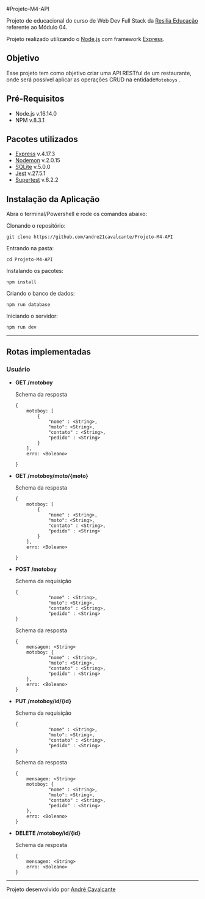 #Projeto-M4-API


Projeto de educacional do curso de Web Dev Full Stack da [Resilia Educação](https://www.resilia.com.br/) referente ao Módulo 04.

Projeto realizado utilizando o [Node.js](https://nodejs.org/en/) com framework [Express](https://expressjs.com/).

## Objetivo
Esse projeto tem como objetivo criar uma API RESTful de um restaurante, onde será possível aplicar as operações CRUD na entidade`Motoboys` .

## Pré-Requisitos

* Node.js  v.16.14.0
* NPM v.8.3.1

## Pacotes utilizados
* [Express](https://www.npmjs.com/package/express) v.4.17.3
* [Nodemon](https://www.npmjs.com/package/nodemon) v.2.0.15
* [SQLite](https://www.npmjs.com/package/sqlite3)  v.5.0.0
* [Jest](https://jestjs.io/docs/getting-started)   v.27.5.1
* [Supertest](https://www.npmjs.com/package/supertest) v.6.2.2

## Instalação da Aplicação

Abra o terminal/Powershell e rode os comandos abaixo:

Clonando o repositório:
```
git clone https://github.com/andre21cavalcante/Projeto-M4-API
```
Entrando na pasta:
```
cd Projeto-M4-API

```

Instalando os pacotes:
```
npm install
```

Criando o banco de dados:
```
npm run database
```

Iniciando o servidor:
```
npm run dev
```

---

## Rotas implementadas

### Usuário

 * **GET /motoboy**
 
    Schema da resposta
    ```
    {
        motoboy: [
            {
                "nome" : <String>,
                "moto": <String>,
                "contato" : <String>,
                "pedido" : <String>
            }
        ],
        erro: <Boleano>

    }
    ```

 * **GET /motoboy/moto/{moto}**
 
    Schema da resposta
    ```
    {
        motoboy: [
            {
                "nome" : <String>,
                "moto": <String>,
                "contato" : <String>,
                "pedido" : <String>
            }
        ],
        erro: <Boleano>

    }
    ```

 * **POST /motoboy**

     Schema da requisição
    ```
    {
                "nome" : <String>,
                "moto": <String>,
                "contato" : <String>,
                "pedido" : <String>
    }
    ```

    Schema da resposta
    ```
    {   
        mensagem: <String>
        motoboy: {
                "nome" : <String>,
                "moto": <String>,
                "contato" : <String>,
                "pedido" : <String>
        },
        erro: <Boleano>
    }
    ```

 * **PUT /motoboy/id/{id}**

     Schema da requisição
    ```
    {   
                "nome" : <String>,
                "moto": <String>,
                "contato" : <String>,
                "pedido" : <String>
    }
    ```

    Schema da resposta
    ```
    {   
        mensagem: <String>
        motoboy: {
                "nome" : <String>,
                "moto": <String>,
                "contato" : <String>,
                "pedido" : <String>
        },
        erro: <Boleano>
    }
    ```

 * **DELETE /motoboy/id/{id}**

    Schema da resposta
    ```
    {   
        mensagem: <String>
        erro: <Boleano>
    }
    ```



---

Projeto desenvolvido por [André Cavalcante](https://github.com/andre21cavalcante)
